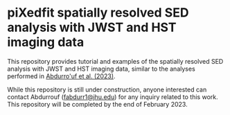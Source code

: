 # piXedfit spatially resolved SED analysis with JWST and HST imaging data 

This repository provides tutorial and examples of the spatially resolved SED analysis with JWST and HST imaging data, similar to the analyses performed in [Abdurro'uf et al. (2023)](https://ui.adsabs.harvard.edu/abs/2023arXiv230102209A/abstract). 

While this repository is still under construction, anyone interested can contact Abdurrouf (fabdurr1@jhu.edu) for any inquiry related to this work. This repository will be completed by the end of February 2023. 
